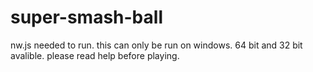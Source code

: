 # super-smash-ball
nw.js needed to run. this can only be run on windows. 64 bit and 32 bit avalible. please read help before playing.
